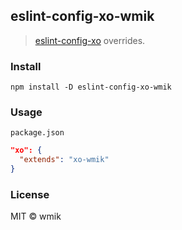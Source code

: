 ## eslint-config-xo-wmik
> [eslint-config-xo](https://github.com/xojs/eslint-config-xo) overrides.

### Install
`npm install -D eslint-config-xo-wmik`

### Usage
`package.json`
```json
"xo": {
  "extends": "xo-wmik"
}
```

### License
MIT © wmik
